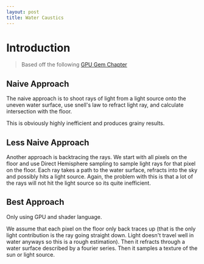```yaml
---
layout: post
title: Water Caustics
---
```


# Introduction
> Based off the following [GPU Gem Chapter](https://developer.nvidia.com/gpugems/gpugems/part-i-natural-effects/chapter-2-rendering-water-caustics)


## Naive Approach
The naive approach is to shoot rays of light from a light source
onto the uneven water surface,
use snell's law to refract light ray, and calculate intersection
with the floor.

This is obviously highly inefficient and produces grainy results. 

## Less Naive Approach
Another approach is backtracing the rays.
We start with all pixels on the floor and
use Direct Hemisphere sampling to sample light rays for that pixel on the floor.
Each ray takes a path to the water surface, refracts into the sky and possibly hits a light source.
Again, the problem with this is that a lot of the rays will not hit the light source so its quite inefficient.

## Best Approach
Only using GPU and shader language.

We assume that each pixel on the floor only back traces up
(that is the only light contribution is the ray going straight down.
Light doesn't travel well in water anyways so this is a rough estimation).
Then it refracts through a water surface described by a fourier series.
Then it samples a texture of the sun or light source.




